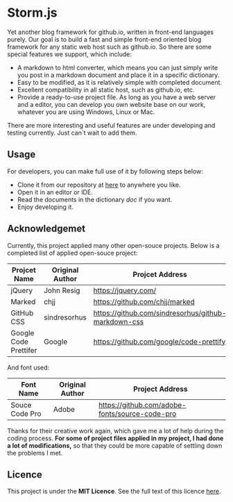 # Storm.js

Yet another blog framework for github.io, written in front-end languages purely. Our goal is to build a fast and simple front-end oriented blog framework for any static web host such as github.io. So there are some special features we support, which include:
+ A markdown to html converter, which means you can just simply write you post in a markdown document and place it in a specific dictionary.
+ Easy to be modified, as it is relatively simple with completed document.
+ Excellent compatibility in all static host, such as github.io, etc.
+ Provide a ready-to-use project file. As long as you have a web server and a editor, you can develop you own website base on our work, whatever you are using Windows, Linux or Mac.

There are more interesting and useful features are under developing and testing currently. Just can`t wait to add them.

## Usage

For developers, you can make full use of it by following steps below:
+ Clone it from our repository at [here](#) to anywhere you like.
+ Open it in an editor or IDE.
+ Read the documents in the dictionary *doc* if you want.
+ Enjoy developing it.

## Acknowledgemet

Currently, this project applied many other open-souce projects. Below is a completed list of applied open-souce project:

|Projcet Name|Original Author|Projcet Address|
|------------|---------------|---------------|
|jQuery|John Resig|https://jquery.com/|
|Marked|chjj|https://github.com/chjj/marked|
|GitHub CSS|sindresorhus|https://github.com/sindresorhus/github-markdown-css|
|Google Code Prettifer|Google|https://github.com/google/code-prettify|

And font used:

|Font Name|Original Author|Project Address|
|---------|---------------|---------------|
|Souce Code Pro|Adobe|https://github.com/adobe-fonts/source-code-pro|

Thanks for their creative work again, which gave me a lot of help during the coding process. **For some of project files applied in my project, I had done a lot of modifications,** so that they could be more capable of settling down the problems I met.

## Licence

This project is under the **MIT Licence**. See the full text of this licence [here](https://en.wikipedia.org/wiki/MIT_License).